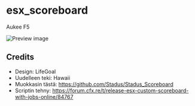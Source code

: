 # esx_scoreboard

Aukee F5

![Preview image](https://i.imgur.com/ilWqcHk.png)

## Credits

* Design: LifeGoal
* Uudelleen teki: Hawaii
* Muokkasin tästä: https://github.com/Stadus/Stadus_Scoreboard
* Scriptin tehny: https://forum.cfx.re/t/release-esx-custom-scoreboard-with-jobs-online/84767
